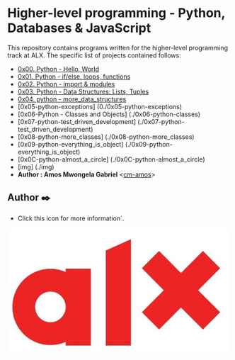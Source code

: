 # Higher-level programming - Python, Databases & JavaScript

This repository contains programs written for the higher-level programming
track at ALX.
 The specific list of projects contained follows:

* [0x00. Python - Hello, World](./0x00-python-hello_world)
* [0x01. Python - if/else, loops, functions](./0x01-python-if_else_loops_functions)
* [0x02. Python - import & modules](./0x02-python-import_modules)
* [0x03. Python - Data Structures: Lists, Tuples](./0x03-python-data_structures)
* [0x04. python  - more_data_structures](0./0x04-python-more_data_structures)
* [0x05-python-exceptions] (0./0x05-python-exceptions)
* [0x06-Python - Classes and Objects] (./0x06-python-classes)
* [0x07-python-test_driven_development] (./0x07-python-test_driven_development)
* [0x08-python-more_classes] (./0x08-python-more_classes)
* [0x09-python-everything_is_object] (./0x09-python-everything_is_object)
* [0x0C-python-almost_a_circle] (./0x0C-python-almost_a_circle)
* [img] (./img)
* **Author : Amos Mwongela Gabriel** <[cm-amos](https://github.com/cm-amos)>

## Author :black_nib:

* Click this icon for more information`.

<p align="center">
  <a href= "https://alxafrica.com"><img src="./img/Alx.jpeg"
       alt="alx logo"
  ></a>
</p>
